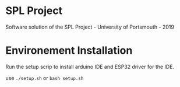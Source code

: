 # SPL Project

Software solution of the SPL Project - University of Portsmouth - 2019

# Environement Installation

Run the setup scrip to install arduino IDE and ESP32 driver for the IDE. </br>

use `./setup.sh` or `bash setup.sh`
